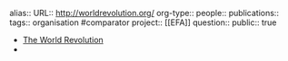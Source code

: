 alias::
URL:: http://worldrevolution.org/
org-type::
people::
publications:: 
tags:: organisation #comparator 
project:: [[EFA]] 
question::
public:: true

- [The World Revolution](http://worldrevolution.org/)
-